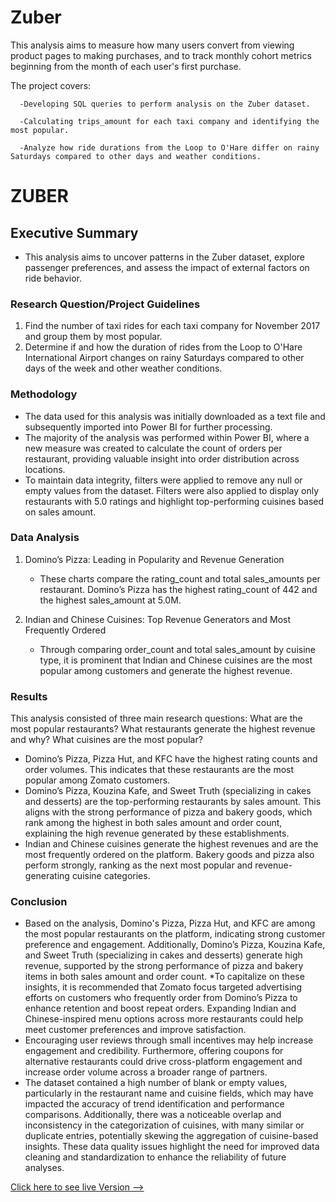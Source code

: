 # Zuber
  This analysis aims to measure how many users convert from viewing product pages to making purchases, and to track monthly cohort metrics beginning from the month of each user's first purchase.										

  The project covers:
    
      -Developing SQL queries to perform analysis on the Zuber dataset.
      
      -Calculating trips_amount for each taxi company and identifying the most popular.
      
      -Analyze how ride durations from the Loop to O'Hare differ on rainy Saturdays compared to other days and weather conditions.

# ZUBER

## Executive Summary
* This analysis aims to uncover patterns in the Zuber dataset, explore passenger preferences, and assess the impact of external factors on ride behavior.

### Research Question/Project Guidelines

1. Find the number of taxi rides for each taxi company for November 2017 and group them by most popular.
2. Determine if and how the duration of rides from the Loop to O'Hare International Airport changes on rainy Saturdays compared to other days of the week and other weather conditions.

### Methodology
* The data used for this analysis was initially downloaded as a text file and subsequently imported into Power BI for further processing.
* The majority of the analysis was performed within Power BI, where a new measure was created to calculate the count of orders per restaurant, providing valuable insight into order distribution across locations. 
* To maintain data integrity, filters were applied to remove any null or empty values from the dataset. Filters were also applied to display only restaurants with 5.0 ratings and highlight top-performing cuisines based on sales amount.

### Data Analysis
1. Domino’s Pizza: Leading in Popularity and Revenue Generation
    * These charts compare the rating_count and total sales_amounts per restaurant. Domino’s Pizza has the highest rating_count of  442 and the highest sales_amount at 5.0M.
  
2. Indian and Chinese Cuisines: Top Revenue Generators and Most Frequently Ordered
    * Through comparing order_count and total sales_amount by cuisine type, it is prominent that Indian and Chinese cuisines are the most popular among customers and generate the highest revenue.

### Results
This analysis consisted of three main research questions: What are the most popular restaurants? What restaurants generate the highest revenue and why? What cuisines are the most popular?
  * Domino’s Pizza, Pizza Hut, and KFC have the highest rating counts and order volumes. This indicates that these restaurants are the most popular among Zomato customers. 
  * Domino’s Pizza, Kouzina Kafe, and Sweet Truth (specializing in cakes and desserts) are the top-performing restaurants by sales amount. This aligns with the strong performance of pizza and bakery goods, which rank among the highest in both sales amount and order count, explaining the high revenue generated by these establishments.
  * Indian and Chinese cuisines generate the highest revenues and are the most frequently ordered on the platform. Bakery goods and pizza also perform strongly, ranking as the next most popular and revenue-generating cuisine categories.

### Conclusion
* Based on the analysis, Domino's Pizza, Pizza Hut, and KFC are among the most popular restaurants on the platform, indicating strong customer preference and engagement. Additionally, Domino’s Pizza, Kouzina Kafe, and Sweet Truth (specializing in cakes and desserts) generate high revenue, supported by the strong performance of pizza and bakery items in both sales amount and order count.
*To capitalize on these insights, it is recommended that Zomato focus targeted advertising efforts on customers who frequently order from Domino’s Pizza to enhance retention and boost repeat orders. Expanding Indian and Chinese-inspired menu options across more restaurants could help meet customer preferences and improve satisfaction. 
* Encouraging user reviews through small incentives may help increase engagement and credibility. Furthermore, offering coupons for alternative restaurants could drive cross-platform engagement and increase order volume across a broader range of partners.
* The dataset contained a high number of blank or empty values, particularly in the restaurant name and cuisine fields, which may have impacted the accuracy of trend identification and performance comparisons. Additionally, there was a noticeable overlap and inconsistency in the categorization of cuisines, with many similar or duplicate entries, potentially skewing the aggregation of cuisine-based insights. These data quality issues highlight the need for improved data cleaning and standardization to enhance the reliability of future analyses.

[Click here to see live Version --> ](https://tripleten.com/trainer/bi-analyst/lesson/32ddb20e-3ada-4aea-88d7-3ba42f2bd09c/task/d102902d-9759-41d6-8121-d35db6e9b511/)
